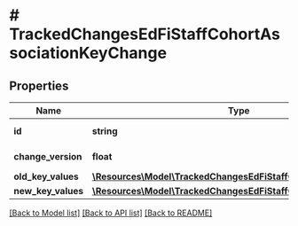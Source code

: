 # # TrackedChangesEdFiStaffCohortAssociationKeyChange

## Properties

Name | Type | Description | Notes
------------ | ------------- | ------------- | -------------
**id** | **string** | Resource identifier | [optional]
**change_version** | **float** | Change version | [optional]
**old_key_values** | [**\Resources\Model\TrackedChangesEdFiStaffCohortAssociationKey**](TrackedChangesEdFiStaffCohortAssociationKey.md) |  | [optional]
**new_key_values** | [**\Resources\Model\TrackedChangesEdFiStaffCohortAssociationKey**](TrackedChangesEdFiStaffCohortAssociationKey.md) |  | [optional]

[[Back to Model list]](../../README.md#models) [[Back to API list]](../../README.md#endpoints) [[Back to README]](../../README.md)
